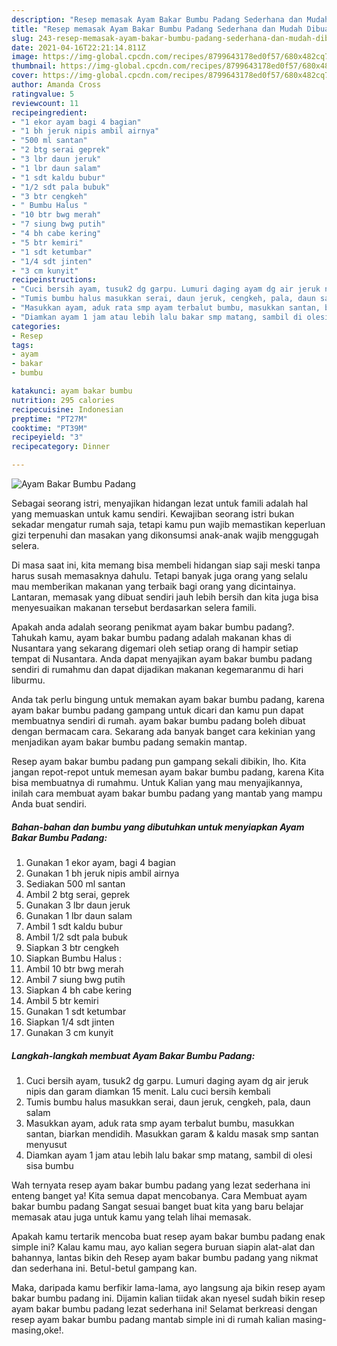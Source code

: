 ```yaml
---
description: "Resep memasak Ayam Bakar Bumbu Padang Sederhana dan Mudah Dibuat"
title: "Resep memasak Ayam Bakar Bumbu Padang Sederhana dan Mudah Dibuat"
slug: 243-resep-memasak-ayam-bakar-bumbu-padang-sederhana-dan-mudah-dibuat
date: 2021-04-16T22:21:14.811Z
image: https://img-global.cpcdn.com/recipes/8799643178ed0f57/680x482cq70/ayam-bakar-bumbu-padang-foto-resep-utama.jpg
thumbnail: https://img-global.cpcdn.com/recipes/8799643178ed0f57/680x482cq70/ayam-bakar-bumbu-padang-foto-resep-utama.jpg
cover: https://img-global.cpcdn.com/recipes/8799643178ed0f57/680x482cq70/ayam-bakar-bumbu-padang-foto-resep-utama.jpg
author: Amanda Cross
ratingvalue: 5
reviewcount: 11
recipeingredient:
- "1 ekor ayam bagi 4 bagian"
- "1 bh jeruk nipis ambil airnya"
- "500 ml santan"
- "2 btg serai geprek"
- "3 lbr daun jeruk"
- "1 lbr daun salam"
- "1 sdt kaldu bubur"
- "1/2 sdt pala bubuk"
- "3 btr cengkeh"
- " Bumbu Halus "
- "10 btr bwg merah"
- "7 siung bwg putih"
- "4 bh cabe kering"
- "5 btr kemiri"
- "1 sdt ketumbar"
- "1/4 sdt jinten"
- "3 cm kunyit"
recipeinstructions:
- "Cuci bersih ayam, tusuk2 dg garpu. Lumuri daging ayam dg air jeruk nipis dan garam diamkan 15 menit. Lalu cuci bersih kembali"
- "Tumis bumbu halus masukkan serai, daun jeruk, cengkeh, pala, daun salam"
- "Masukkan ayam, aduk rata smp ayam terbalut bumbu, masukkan santan, biarkan mendidih. Masukkan garam &amp; kaldu masak smp santan menyusut"
- "Diamkan ayam 1 jam atau lebih lalu bakar smp matang, sambil di olesi sisa bumbu"
categories:
- Resep
tags:
- ayam
- bakar
- bumbu

katakunci: ayam bakar bumbu 
nutrition: 295 calories
recipecuisine: Indonesian
preptime: "PT27M"
cooktime: "PT39M"
recipeyield: "3"
recipecategory: Dinner

---
```



![Ayam Bakar Bumbu Padang](https://img-global.cpcdn.com/recipes/8799643178ed0f57/680x482cq70/ayam-bakar-bumbu-padang-foto-resep-utama.jpg)

Sebagai seorang istri, menyajikan hidangan lezat untuk famili adalah hal yang memuaskan untuk kamu sendiri. Kewajiban seorang istri bukan sekadar mengatur rumah saja, tetapi kamu pun wajib memastikan keperluan gizi terpenuhi dan masakan yang dikonsumsi anak-anak wajib menggugah selera.

Di masa  saat ini, kita memang bisa membeli hidangan siap saji meski tanpa harus susah memasaknya dahulu. Tetapi banyak juga orang yang selalu mau memberikan makanan yang terbaik bagi orang yang dicintainya. Lantaran, memasak yang dibuat sendiri jauh lebih bersih dan kita juga bisa menyesuaikan makanan tersebut berdasarkan selera famili. 



Apakah anda adalah seorang penikmat ayam bakar bumbu padang?. Tahukah kamu, ayam bakar bumbu padang adalah makanan khas di Nusantara yang sekarang digemari oleh setiap orang di hampir setiap tempat di Nusantara. Anda dapat menyajikan ayam bakar bumbu padang sendiri di rumahmu dan dapat dijadikan makanan kegemaranmu di hari liburmu.

Anda tak perlu bingung untuk memakan ayam bakar bumbu padang, karena ayam bakar bumbu padang gampang untuk dicari dan kamu pun dapat membuatnya sendiri di rumah. ayam bakar bumbu padang boleh dibuat dengan bermacam cara. Sekarang ada banyak banget cara kekinian yang menjadikan ayam bakar bumbu padang semakin mantap.

Resep ayam bakar bumbu padang pun gampang sekali dibikin, lho. Kita jangan repot-repot untuk memesan ayam bakar bumbu padang, karena Kita bisa membuatnya di rumahmu. Untuk Kalian yang mau menyajikannya, inilah cara membuat ayam bakar bumbu padang yang mantab yang mampu Anda buat sendiri.

<!--inarticleads1-->

##### Bahan-bahan dan bumbu yang dibutuhkan untuk menyiapkan Ayam Bakar Bumbu Padang:

1. Gunakan 1 ekor ayam, bagi 4 bagian
1. Gunakan 1 bh jeruk nipis ambil airnya
1. Sediakan 500 ml santan
1. Ambil 2 btg serai, geprek
1. Gunakan 3 lbr daun jeruk
1. Gunakan 1 lbr daun salam
1. Ambil 1 sdt kaldu bubur
1. Ambil 1/2 sdt pala bubuk
1. Siapkan 3 btr cengkeh
1. Siapkan  Bumbu Halus :
1. Ambil 10 btr bwg merah
1. Ambil 7 siung bwg putih
1. Siapkan 4 bh cabe kering
1. Ambil 5 btr kemiri
1. Gunakan 1 sdt ketumbar
1. Siapkan 1/4 sdt jinten
1. Gunakan 3 cm kunyit




<!--inarticleads2-->

##### Langkah-langkah membuat Ayam Bakar Bumbu Padang:

1. Cuci bersih ayam, tusuk2 dg garpu. Lumuri daging ayam dg air jeruk nipis dan garam diamkan 15 menit. Lalu cuci bersih kembali
1. Tumis bumbu halus masukkan serai, daun jeruk, cengkeh, pala, daun salam
1. Masukkan ayam, aduk rata smp ayam terbalut bumbu, masukkan santan, biarkan mendidih. Masukkan garam &amp; kaldu masak smp santan menyusut
1. Diamkan ayam 1 jam atau lebih lalu bakar smp matang, sambil di olesi sisa bumbu




Wah ternyata resep ayam bakar bumbu padang yang lezat sederhana ini enteng banget ya! Kita semua dapat mencobanya. Cara Membuat ayam bakar bumbu padang Sangat sesuai banget buat kita yang baru belajar memasak atau juga untuk kamu yang telah lihai memasak.

Apakah kamu tertarik mencoba buat resep ayam bakar bumbu padang enak simple ini? Kalau kamu mau, ayo kalian segera buruan siapin alat-alat dan bahannya, lantas bikin deh Resep ayam bakar bumbu padang yang nikmat dan sederhana ini. Betul-betul gampang kan. 

Maka, daripada kamu berfikir lama-lama, ayo langsung aja bikin resep ayam bakar bumbu padang ini. Dijamin kalian tiidak akan nyesel sudah bikin resep ayam bakar bumbu padang lezat sederhana ini! Selamat berkreasi dengan resep ayam bakar bumbu padang mantab simple ini di rumah kalian masing-masing,oke!.

